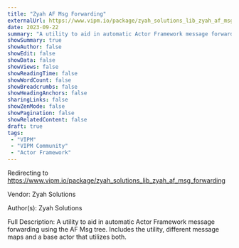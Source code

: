 ```yaml
---
title: "Zyah AF Msg Forwarding"
externalUrl: https://www.vipm.io/package/zyah_solutions_lib_zyah_af_msg_forwarding
date: 2023-09-22
summary: "A utility to aid in automatic Actor Framework message forwarding using the AF Msg tree."
showSummary: true
showAuthor: false
showEdit: false
showData: false
showViews: false
showReadingTime: false
showWordCount: false
showBreadcrumbs: false
showHeadingAnchors: false
sharingLinks: false
showZenMode: false
showPagination: false
showRelatedContent: false
draft: true
tags:
 - "VIPM"
 - "VIPM Community"
 - "Actor Framework"
---
```


Redirecting to https://www.vipm.io/package/zyah_solutions_lib_zyah_af_msg_forwarding

Vendor: Zyah Solutions

Author(s): Zyah Solutions
 
Full Description:
A utility to aid in automatic Actor Framework message forwarding using the AF Msg tree. Includes the utility, different message maps and a base actor that utilizes both.